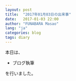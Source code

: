```yaml
---
layout: post
title:  "2017年01月03日の出来事"
date:   2017-01-03 22:00
author: "FUNABARA Masao"
lang: "ja"
categories: blog
tags: diary
---
```


本日は、

* ブログ執筆

を行いました。

